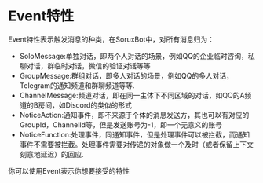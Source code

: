 # Event特性

Event特性表示触发消息的种类，在SoruxBot中，对所有消息归为：

- SoloMessage:单独对话，即两个人对话的场景，例如QQ的企业临时咨询，私聊对话，群临时对话，微信的验证对话等等
- GroupMessage:群组对话，即多人对话的场景，例如QQ的多人对话，Telegram的通知频道和群聊频道等等.
- ChannelMessage:频道对话，即在同一主体下不同区域的对话，如QQ的A频道的B房间，如Discord的类似的形式
- NoticeAction:通知事件，即不来源于个体的消息发送方，其也可以有对应的GroupId，ChannelId等，但是发送账号为-1，即一个无意义的账号
- NoticeFunction:处理事件，同通知事件，但是处理事件可以被拦截，而通知事件不需要被拦截。处理事件需要对传递的对象做一个及时（或者保留上下文刻意地延迟）的回应.

你可以使用Event表示你想要接受的特性